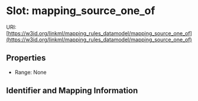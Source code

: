 # Slot: mapping_source_one_of

URI: [https://w3id.org/linkml/mapping_rules_datamodel/mapping_source_one_of](https://w3id.org/linkml/mapping_rules_datamodel/mapping_source_one_of)



<!-- no inheritance hierarchy -->


## Properties

 * Range: None



## Identifier and Mapping Information





